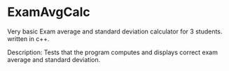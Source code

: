 # ExamAvgCalc
Very basic Exam average and standard deviation calculator for 3 students. written in c++.

Description: Tests that the program computes and displays correct exam average and standard deviation.
